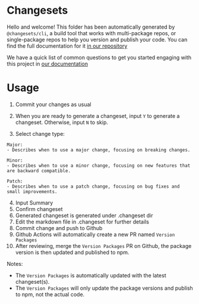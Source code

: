 # Changesets

Hello and welcome! This folder has been automatically generated by `@changesets/cli`, a build tool that works
with multi-package repos, or single-package repos to help you version and publish your code. You can
find the full documentation for it [in our repository](https://github.com/changesets/changesets)

We have a quick list of common questions to get you started engaging with this project in
[our documentation](https://github.com/changesets/changesets/blob/main/docs/common-questions.md)

# Usage
1. Commit your changes as usual

2. When you are ready to generate a changeset, input `Y` to generate a changeset. Otherwise, input `N` to skip.

3. Select change type: 
```
Major: 
- Describes when to use a major change, focusing on breaking changes.

Minor: 
- Describes when to use a minor change, focusing on new features that are backward compatible.

Patch: 
- Describes when to use a patch change, focusing on bug fixes and small improvements.
```

4. Input Summary
5. Confirm changeset
6. Generated changeset is generated under .changeset dir
7. Edit the markdown file in .changeset for further details
8. Commit change and push to Github
9. Github Actions will automatically create a new PR named `Version Packages`
10. After reviewing, merge the `Version Packages` PR on Github, the package version is then updated and published to npm.

Notes:
- The `Version Packages` is automatically updated with the latest changeset(s).
- The `Version Packages` will only update the package versions and publish to npm, not the actual code.
